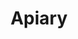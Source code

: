 ---
title: Apiary
layout: definition
brief: Location for beekeeping operations, including hives, tools and other equipment. 
see_also: 
  - title: Bee yard
    file: bee_yard 
---